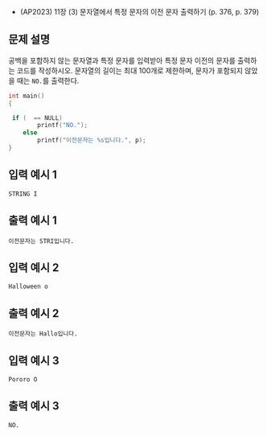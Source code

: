 - (AP2023) 11장 (3) 문자열에서 특정 문자의 이전 문자 출력하기 (p. 376, p. 379)
## 문제 설명
공백을 포함하지 않는 문자열과 특정 문자를 입력받아 특정 문자 이전의 문자를 출력하는 코드를 작성하시오.
문자열의 길이는 최대 100개로 제한하며, 문자가 포함되지 않았을 때는 `NO.`를 출력한다.

```c
int main()
{

 if (  == NULL)
        printf("NO.");
    else
        printf("이전문자는 %s입니다.", p);
}
```

## 입력 예시 1
`STRING I`

## 출력 예시 1
`이전문자는 STRI입니다.`

## 입력 예시 2
`Halloween o`

## 출력 예시 2
`이전문자는 Hallo입니다.`

## 입력 예시 3
`Pororo O`

## 출력 예시 3
`NO.`
